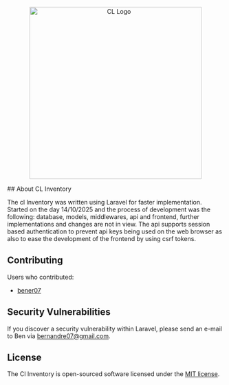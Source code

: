 <p align="center"><a href="https://clrobotica.deec.uc.pt" target="_blank"><img src="https://clrobotica.deec.uc.pt/assets/images/image01b791.png?v=52bb0345" width="400" alt="CL Logo"></a>
</p>
## About CL Inventory

The cl Inventory was written using Laravel for faster implementation. Started on the day 14/10/2025 and the process of development was the following: database, models, middlewares, api and frontend, further implementations and changes are not in view. The api supports session based authentication to prevent api keys being used on the web browser as also to ease the development of the frontend by using csrf tokens.

## Contributing
Users who contributed:
 - [bener07](https://github.com/bener07)

## Security Vulnerabilities

If you discover a security vulnerability within Laravel, please send an e-mail to Ben via [bernandre07@gmail.com](mailto:bernandre07@gmail.com).

## License

The Cl Inventory is open-sourced software licensed under the [MIT license](https://opensource.org/licenses/MIT).
